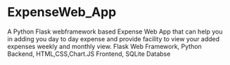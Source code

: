 # ExpenseWeb_App
A Python Flask webframework based Expense Web App that can help you in adding you day to day expense and provide facility to view your added expenses weekly and monthly view.
Flask Web Framework,
Python Backend,
HTML,CSS,Chart.JS Frontend,
SQLite Databse
